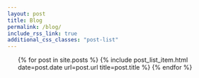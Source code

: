 ```yaml
---
layout: post
title: Blog
permalink: /blog/
include_rss_link: true
additional_css_classes: "post-list"
---
```


<ul>
{% for post in site.posts %}
  {% include post_list_item.html date=post.date url=post.url title=post.title %}
{% endfor %}
</ul>
